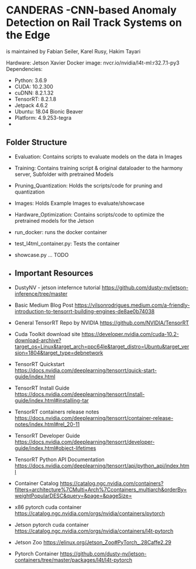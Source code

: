 # CANDERAS -**C**NN-based **An**omaly **D**etection on **Ra**il Track **S**ystems on the Edge

is maintained by Fabian Seiler, Karel Rusy, Hakim Tayari

Hardware: Jetson Xavier
Docker image: nvcr.io/nvidia/l4t-ml:r32.7.1-py3
Dependencies: 
 - Python: 3.6.9
 - CUDA: 10.2.300
 - cuDNN: 8.2.1.32
 - TensorRT: 8.2.1.8
 - Jetpack 4.6.2
 - Ubuntu: 18.04 Bionic Beaver
 - Platform: 4.9.253-tegra
 - 


## Folder Structure


- Evaluation: Contains scripts to evaluate models on the data in Images
- Training: Contains training script & original dataloader to the harmony server, Subfolder with pretrained Models
- Pruning_Quantization: Holds the scripts/code for pruning and quantization
- Images: Holds Example Images to evaluate/showcase
- Hardware_Optimization: Contains scripts/code to optimize the pretrained models for the Jetson

- run_docker: runs the docker container
- test_l4tml_container.py: Tests the container
- showcase.py ... TODO

- ## Important Resources 

- DustyNV - jetson intefernce tutorial
https://github.com/dusty-nv/jetson-inference/tree/master
- Basic Medium Blog Post
https://vilsonrodrigues.medium.com/a-friendly-introduction-to-tensorrt-building-engines-de8ae0b74038

- General TensorRT Repo by NVIDIA
https://github.com/NVIDIA/TensorRT

- Cuda Toolkit download site
https://developer.nvidia.com/cuda-10.2-download-archive?target_os=Linux&target_arch=ppc64le&target_distro=Ubuntu&target_version=1804&target_type=debnetwork

- TensorRT Quickstart
https://docs.nvidia.com/deeplearning/tensorrt/quick-start-guide/index.html
- TensorRT Install Guide
https://docs.nvidia.com/deeplearning/tensorrt/install-guide/index.html#installing-tar
- TensorRT containers release notes 
https://docs.nvidia.com/deeplearning/tensorrt/container-release-notes/index.html#rel_20-11
- TensorRT Developer Guide 
https://docs.nvidia.com/deeplearning/tensorrt/developer-guide/index.html#object-lifetimes
- TensorRT Python API Documentation
https://docs.nvidia.com/deeplearning/tensorrt/api/python_api/index.html


- Container Catalog 
https://catalog.ngc.nvidia.com/containers?filters=architecture%7CMulti+Arch%7Ccontainers_multiarch&orderBy=weightPopularDESC&query=&page=&pageSize=

- x86 pytorch cuda container
https://catalog.ngc.nvidia.com/orgs/nvidia/containers/pytorch

- Jetson pytorch cuda container
https://catalog.ngc.nvidia.com/orgs/nvidia/containers/l4t-pytorch

- Jetson Zoo
https://elinux.org/Jetson_Zoo#PyTorch_.28Caffe2.29

- Pytorch Container
https://github.com/dusty-nv/jetson-containers/tree/master/packages/l4t/l4t-pytorch
